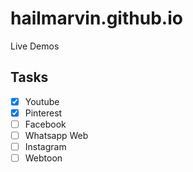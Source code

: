 # hailmarvin.github.io
Live Demos

## Tasks
- [x] Youtube
- [x] Pinterest
- [ ] Facebook
- [ ] Whatsapp Web
- [ ] Instagram
- [ ] Webtoon